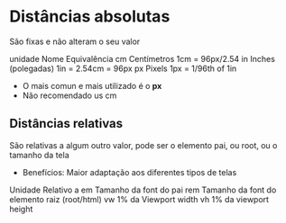 # Distâncias absolutas <length>

São fixas e não alteram o seu valor

unidade           Nome                             Equivalência
cm                   Centímetros                   1cm = 96px/2.54
in                     Inches (polegadas)        1in = 2.54cm = 96px
px                    Pixels                              1px = 1/96th of 1in

* O mais comun e mais utilizado é o **px**
* Não recomendado us cm

## Distâncias relativas

São relativas a algum outro valor, pode ser o elemento pai, ou root, ou o tamanho da tela

* Benefícios: Maior adaptação aos diferentes tipos de telas

Unidade     Relativo a
em             Tamanho da font do pai
rem            Tamanho da font do elemento raiz (root/html)
vw              1% da Viewport width
vh               1% da viewport height